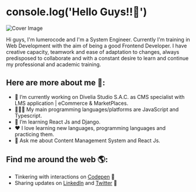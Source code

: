 # console.log('Hello Guys!!👋')

![Cover Image](https://user-images.githubusercontent.com/32435210/148407392-6fae5264-f74e-4c3b-8121-27111eb390c6.jpg)

Hi guys, I'm lumerocode and I'm a System Engineer. Currently I'm training in Web Development with the aim of being a good Frontend Developer. I have creative capacity, teamwork and ease of adaptation to changes, always predisposed to collaborate and with a constant desire to learn and continue my professional and academic training. 

 ## Here are more about me 🤙:

- 🔭 I’m currently working on Divelia Studio S.A.C. as CMS specialist with LMS application | eCommerce & MarketPlaces. 
- 👨🏽‍💻 My main programming languages/platforms are JavaScript and Typescript.
- 🌱 I’m learning React Js and Django.
-  ♥️ I love learning new languages, programming languages and practicing them.
- 💬 Ask me about Content Management System and React Js.

## Find me around the web 🌎:
- Tinkering with interactions on <a href="https://codepen.io/LuisMR27"> Codepen</a> 🏓
- Sharing updates on <a href="https://www.linkedin.com/in/lumerocode/">LinkedIn</a> and <a href="https://twitter.com/lumerocode">Twitter</a> 💼

